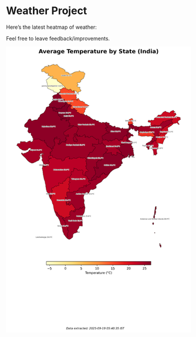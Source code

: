 # Weather Project

Here’s the latest heatmap of weather:

Feel free to leave feedback/improvements.

![India Heatmap](docs/assets/india_heatmap.png?v=CC9F7E)
